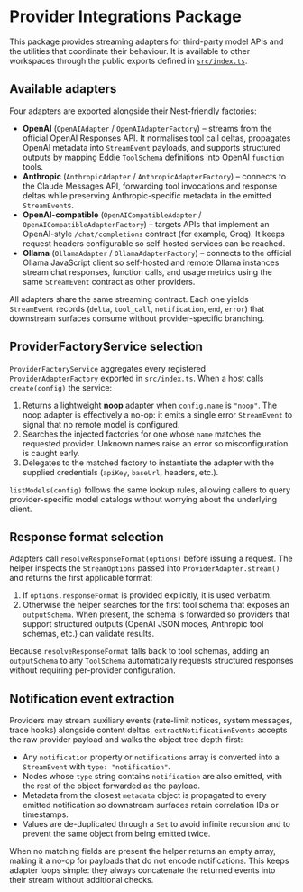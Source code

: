# Provider Integrations Package

This package provides streaming adapters for third-party model APIs and the
utilities that coordinate their behaviour. It is available to other workspaces
through the public exports defined in [`src/index.ts`](src/index.ts).

## Available adapters

Four adapters are exported alongside their Nest-friendly factories:

- **OpenAI** (`OpenAIAdapter` / `OpenAIAdapterFactory`) – streams from the
  official OpenAI Responses API. It normalises tool call deltas, propagates
  OpenAI metadata into `StreamEvent` payloads, and supports structured outputs
  by mapping Eddie `ToolSchema` definitions into OpenAI `function` tools.
- **Anthropic** (`AnthropicAdapter` / `AnthropicAdapterFactory`) – connects to
  the Claude Messages API, forwarding tool invocations and response deltas while
  preserving Anthropic-specific metadata in the emitted `StreamEvent`s.
- **OpenAI-compatible** (`OpenAICompatibleAdapter` /
  `OpenAICompatibleAdapterFactory`) – targets APIs that implement an
  OpenAI-style `/chat/completions` contract (for example, Groq). It keeps
  request headers configurable so self-hosted services can be reached.
- **Ollama** (`OllamaAdapter` / `OllamaAdapterFactory`) – connects to the
  official Ollama JavaScript client so self-hosted and remote Ollama
  instances stream chat responses, function calls, and usage metrics using
  the same `StreamEvent` contract as other providers.

All adapters share the same streaming contract. Each one yields
`StreamEvent` records (`delta`, `tool_call`, `notification`, `end`, `error`)
that downstream surfaces consume without provider-specific branching.

## ProviderFactoryService selection

`ProviderFactoryService` aggregates every registered `ProviderAdapterFactory`
exported in `src/index.ts`. When a host calls `create(config)` the service:

1. Returns a lightweight **noop** adapter when `config.name` is `"noop"`. The
   noop adapter is effectively a no-op: it emits a single error `StreamEvent`
   to signal that no remote model is configured.
2. Searches the injected factories for one whose `name` matches the requested
   provider. Unknown names raise an error so misconfiguration is caught early.
3. Delegates to the matched factory to instantiate the adapter with the
   supplied credentials (`apiKey`, `baseUrl`, headers, etc.).

`listModels(config)` follows the same lookup rules, allowing callers to query
provider-specific model catalogs without worrying about the underlying client.

## Response format selection

Adapters call `resolveResponseFormat(options)` before issuing a request. The
helper inspects the `StreamOptions` passed into `ProviderAdapter.stream()` and
returns the first applicable format:

1. If `options.responseFormat` is provided explicitly, it is used verbatim.
2. Otherwise the helper searches for the first tool schema that exposes an
   `outputSchema`. When present, the schema is forwarded so providers that
   support structured outputs (OpenAI JSON modes, Anthropic tool schemas, etc.)
   can validate results.

Because `resolveResponseFormat` falls back to tool schemas, adding an
`outputSchema` to any `ToolSchema` automatically requests structured responses
without requiring per-provider configuration.

## Notification event extraction

Providers may stream auxiliary events (rate-limit notices, system messages,
trace hooks) alongside content deltas. `extractNotificationEvents` accepts the
raw provider payload and walks the object tree depth-first:

- Any `notification` property or `notifications` array is converted into a
  `StreamEvent` with `type: "notification"`.
- Nodes whose `type` string contains `notification` are also emitted, with the
  rest of the object forwarded as the payload.
- Metadata from the closest `metadata` object is propagated to every emitted
  notification so downstream surfaces retain correlation IDs or timestamps.
- Values are de-duplicated through a `Set` to avoid infinite recursion and to
  prevent the same object from being emitted twice.

When no matching fields are present the helper returns an empty array, making
it a no-op for payloads that do not encode notifications. This keeps adapter
loops simple: they always concatenate the returned events into their stream
without additional checks.
